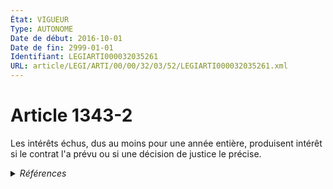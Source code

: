 ```yaml
---
État: VIGUEUR
Type: AUTONOME
Date de début: 2016-10-01
Date de fin: 2999-01-01
Identifiant: LEGIARTI000032035261
URL: article/LEGI/ARTI/00/00/32/03/52/LEGIARTI000032035261.xml
---
```


<h1>Article 1343-2</h1>

Les intérêts échus, dus au moins pour une année entière, produisent intérêt si
le contrat l'a prévu ou si une décision de justice le précise.


<details>
  <summary><em>Références</em></summary>

  <h2>Articles faisant référence à l'article</h2>
  
  <ul>
    <li>
      <a href="https://legal.tricoteuses.fr//redirection/LEGIARTI000048900539?vers=git&vers=legifrance">Arrêté du 19 décembre 2023 modifiant l'arrêté du 28 avril 2011 pris en application du II de l'article 4-1 de la loi n° 2000-108 relative à la modernisation et au développement du service public de l'électricité - article AUTONOME VIGUEUR, en vigueur depuis le 2023-12-29</a> CITATION source
    </li>
    <li>
      <a href="https://legal.tricoteuses.fr//redirection/LEGIARTI000032042757?vers=git&vers=legifrance">Code de commerce - article L611-10-1 AUTONOME VIGUEUR, en vigueur depuis le 2016-10-01</a> CITATION source
    </li>
    <li>
      <a href="https://legal.tricoteuses.fr//redirection/LEGIARTI000032042779?vers=git&vers=legifrance">Code de commerce - article L622-28 AUTONOME VIGUEUR, en vigueur depuis le 2016-10-01</a> CITATION source
    </li>
    <li>
      <a href="https://legal.tricoteuses.fr//redirection/LEGIARTI000043195317?vers=git&vers=legifrance">Arrêté du 28 avril 2011 pris en application du II de l'article 4-1 de la loi n° 2000-108 relative à la modernisation et au développement du service public de l'électricité - article Annexe 2 AUTONOME MODIFIE, en vigueur du 2021-02-28 au 2022-03-28</a> CITATION source
    </li>
    <li>
      <a href="https://legal.tricoteuses.fr//redirection/LEGIARTI000033202607?vers=git&vers=legifrance">Code monétaire et financier - article R512-15 AUTONOME VIGUEUR, en vigueur depuis le 2016-10-01</a> CITATION source
    </li>
    <li>
      <a href="https://legal.tricoteuses.fr//redirection/LEGIARTI000038611423?vers=git&vers=legifrance">Code monétaire et financier - article L211-40 AUTONOME VIGUEUR, en vigueur depuis le 2019-05-24</a> CITATION source
    </li>
    <li>
      <a href="https://legal.tricoteuses.fr//redirection/LEGIARTI000033391625?vers=git&vers=legifrance">Arrêté du 28 avril 2011 pris en application du II de l'article 4-1 de la loi n° 2000-108 relative à la modernisation et au développement du service public de l'électricité - article Annexe 3 AUTONOME MODIFIE, en vigueur du 2016-11-16 au 2019-03-17</a> CITATION source
    </li>
    <li>
      <a href="https://legal.tricoteuses.fr//redirection/LEGIARTI000033387104?vers=git&vers=legifrance">Arrêté du 14 novembre 2016 portant modification de l'arrêté du 28 avril 2011 pris en application du II de l'article 4-1 de la loi n° 2000-108 relative à la modernisation et au développement du service public de l'électricité - article ENTIEREMENT_MODIF</a> CITATION source
    </li>
    <li>
      <a href="https://legal.tricoteuses.fr//redirection/LEGIARTI000043195323?vers=git&vers=legifrance">Arrêté du 28 avril 2011 pris en application du II de l'article 4-1 de la loi n° 2000-108 relative à la modernisation et au développement du service public de l'électricité - article Annexe 3 AUTONOME MODIFIE, en vigueur du 2021-02-28 au 2022-03-28</a> CITATION source
    </li>
    <li>
      <a href="https://legal.tricoteuses.fr//redirection/LEGIARTI000045419615?vers=git&vers=legifrance">Arrêté du 28 avril 2011 pris en application du II de l'article 4-1 de la loi n° 2000-108 relative à la modernisation et au développement du service public de l'électricité - article Annexe 2 AUTONOME MODIFIE, en vigueur du 2022-03-28 au 2023-12-29</a> CITATION source
    </li>
    <li>
      <a href="https://legal.tricoteuses.fr//redirection/LEGIARTI000045419621?vers=git&vers=legifrance">Arrêté du 28 avril 2011 pris en application du II de l'article 4-1 de la loi n° 2000-108 relative à la modernisation et au développement du service public de l'électricité - article Annexe 3 AUTONOME MODIFIE, en vigueur du 2022-03-28 au 2023-12-29</a> CITATION source
    </li>
    <li>
      <a href="https://legal.tricoteuses.fr//redirection/LEGIARTI000043192500?vers=git&vers=legifrance">Arrêté du 12 février 2021 portant modification de l'arrêté du 28 avril 2011 pris en application du II de l'article 4-1 de la loi n° 2000-108 relative à la modernisation et au développement du service public de l'électricité - article ENTIEREMENT_MODIF</a> CITATION source
    </li>
    <li>
      <a href="https://legal.tricoteuses.fr//redirection/LEGIARTI000045416037?vers=git&vers=legifrance">Arrêté du 25 mars 2022 portant modification de l'arrêté du 28 avril 2011 pris en application du II de l'article 4-1 de la loi n° 2000-108 du 10 février 2000 relative à la modernisation et au développement du service public de l'électricité - article ENTIEREMENT_MODIF</a> CITATION source
    </li>
    <li>
      <a href="https://legal.tricoteuses.fr//redirection/LEGIARTI000042521951?vers=git&vers=legifrance">Arrêté du 12 novembre 2020 modifiant l'arrêté du 28 avril 2011 pris en application du II de l'article 4-1 de la loi n° 2000-108 relative à la modernisation et au développement du service public de l'électricité - article ENTIEREMENT_MODIF</a> CITATION source
    </li>
    <li>
      <a href="https://legal.tricoteuses.fr//redirection/LEGIARTI000042521953?vers=git&vers=legifrance">Arrêté du 12 novembre 2020 modifiant l'arrêté du 28 avril 2011 pris en application du II de l'article 4-1 de la loi n° 2000-108 relative à la modernisation et au développement du service public de l'électricité - article ENTIEREMENT_MODIF</a> CITATION source
    </li>
    <li>
      <a href="https://legal.tricoteuses.fr//redirection/LEGIARTI000043192502?vers=git&vers=legifrance">Arrêté du 12 février 2021 portant modification de l'arrêté du 28 avril 2011 pris en application du II de l'article 4-1 de la loi n° 2000-108 relative à la modernisation et au développement du service public de l'électricité - article ENTIEREMENT_MODIF</a> CITATION source
    </li>
    <li>
      <a href="https://legal.tricoteuses.fr//redirection/LEGIARTI000045416025?vers=git&vers=legifrance">Arrêté du 25 mars 2022 portant modification de l'arrêté du 28 avril 2011 pris en application du II de l'article 4-1 de la loi n° 2000-108 du 10 février 2000 relative à la modernisation et au développement du service public de l'électricité - article ENTIEREMENT_MODIF</a> CITATION source
    </li>
    <li>
      <a href="https://legal.tricoteuses.fr//redirection/LEGIARTI000032890821?vers=git&vers=legifrance">Code de la consommation - article L312-74 AUTONOME VIGUEUR, en vigueur depuis le 2016-10-10</a> CITATION source
    </li>
    <li>
      <a href="https://legal.tricoteuses.fr//redirection/LEGIARTI000038249517?vers=git&vers=legifrance">Arrêté du 28 avril 2011 pris en application du II de l'article 4-1 de la loi n° 2000-108 relative à la modernisation et au développement du service public de l'électricité - article Annexe 2 AUTONOME MODIFIE, en vigueur du 2019-03-17 au 2020-11-16</a> CITATION source
    </li>
    <li>
      <a href="https://legal.tricoteuses.fr//redirection/LEGIARTI000038249523?vers=git&vers=legifrance">Arrêté du 28 avril 2011 pris en application du II de l'article 4-1 de la loi n° 2000-108 relative à la modernisation et au développement du service public de l'électricité - article Annexe 3 AUTONOME MODIFIE, en vigueur du 2019-03-17 au 2020-11-16</a> CITATION source
    </li>
    <li>
      <a href="https://legal.tricoteuses.fr//redirection/LEGIARTI000042524121?vers=git&vers=legifrance">Arrêté du 28 avril 2011 pris en application du II de l'article 4-1 de la loi n° 2000-108 relative à la modernisation et au développement du service public de l'électricité - article Annexe 2 AUTONOME MODIFIE, en vigueur du 2020-11-16 au 2021-02-28</a> CITATION source
    </li>
    <li>
      <a href="https://legal.tricoteuses.fr//redirection/LEGIARTI000042524128?vers=git&vers=legifrance">Arrêté du 28 avril 2011 pris en application du II de l'article 4-1 de la loi n° 2000-108 relative à la modernisation et au développement du service public de l'électricité - article Annexe 3 AUTONOME MODIFIE, en vigueur du 2020-11-16 au 2021-02-28</a> CITATION source
    </li>
    <li>
      <a href="https://legal.tricoteuses.fr//redirection/LEGIARTI000033391631?vers=git&vers=legifrance">Arrêté du 28 avril 2011 pris en application du II de l'article 4-1 de la loi n° 2000-108 relative à la modernisation et au développement du service public de l'électricité - article Annexe 2 AUTONOME MODIFIE, en vigueur du 2016-11-16 au 2019-03-17</a> CITATION source
    </li>
    <li>
      <a href="https://legal.tricoteuses.fr//redirection/LEGIARTI000033201947?vers=git&vers=legifrance">Arrêté du 28 avril 2011 pris en application du II de l'article 4-1 de la loi n° 2000-108 relative à la modernisation et au développement du service public de l'électricité - article Annexe 2 AUTONOME MODIFIE, en vigueur du 2016-10-01 au 2016-11-16</a> CITATION source
    </li>
    <li>
      <a href="https://legal.tricoteuses.fr//redirection/LEGIARTI000032006593?vers=git&vers=legifrance">Ordonnance n° 2016-131 du 10 février 2016 portant réforme du droit des contrats, du régime général et de la preuve des obligations - article 3 ENTIEREMENT_MODIF</a> CREE source
    </li>
    <li>
      <a href="https://legal.tricoteuses.fr//redirection/LEGIARTI000048908616?vers=git&vers=legifrance">Arrêté du 28 avril 2011 pris en application du II de l'article 4-1 de la loi n° 2000-108 relative à la modernisation et au développement du service public de l'électricité - article Annexe 3 AUTONOME MODIFIE, en vigueur du 2023-12-29 au 2024-12-06</a> CITATION source
    </li>
    <li>
      <a href="https://legal.tricoteuses.fr//redirection/LEGIARTI000033201926?vers=git&vers=legifrance">Arrêté du 28 avril 2011 pris en application du II de l'article 4-1 de la loi n° 2000-108 relative à la modernisation et au développement du service public de l'électricité - article Annexe 3 AUTONOME MODIFIE, en vigueur du 2016-10-01 au 2016-11-16</a> CITATION source
    </li>
  </ul>
  
  <h2>Références faites par l'article</h2>
  
  <ul>
    <li>
      2011-04-28 CITATION cible <a href="https://legal.tricoteuses.fr//redirection/LEGIARTI000045419615?vers=git&vers=legifrance">Arrêté du 28 avril 2011 pris en application du II de l'article 4-1 de la loi n° 2000-108 relative à la modernisation et au développement du service public de l'électricité - article Annexe 2 AUTONOME MODIFIE, en vigueur du 2022-03-28 au 2023-12-29</a>
    </li>
    <li>
      2011-04-28 CITATION cible <a href="https://legal.tricoteuses.fr//redirection/LEGIARTI000050742228?vers=git&vers=legifrance">Arrêté du 28 avril 2011 pris en application du II de l'article 4-1 de la loi n° 2000-108 relative à la modernisation et au développement du service public de l'électricité - article Annexe 3 AUTONOME VIGUEUR, en vigueur depuis le 2024-12-06</a>
    </li>
    <li>
      2016-02-10 CREE cible <a href="https://legal.tricoteuses.fr//redirection/LEGIARTI000032006593?vers=git&vers=legifrance">Ordonnance n° 2016-131 du 10 février 2016 portant réforme du droit des contrats, du régime général et de la preuve des obligations - article 3 ENTIEREMENT_MODIF</a>
    </li>
    <li>
      2016-11-14 CITATION cible <a href="https://legal.tricoteuses.fr//redirection/LEGIARTI000033387104?vers=git&vers=legifrance">Arrêté du 14 novembre 2016 portant modification de l'arrêté du 28 avril 2011 pris en application du II de l'article 4-1 de la loi n° 2000-108 relative à la modernisation et au développement du service public de l'électricité - article ENTIEREMENT_MODIF</a>
    </li>
    <li>
      2020-11-12 CITATION cible <a href="https://legal.tricoteuses.fr//redirection/LEGIARTI000042521951?vers=git&vers=legifrance">Arrêté du 12 novembre 2020 modifiant l'arrêté du 28 avril 2011 pris en application du II de l'article 4-1 de la loi n° 2000-108 relative à la modernisation et au développement du service public de l'électricité - article ENTIEREMENT_MODIF</a>
    </li>
    <li>
      2020-11-12 CITATION cible <a href="https://legal.tricoteuses.fr//redirection/LEGIARTI000042521953?vers=git&vers=legifrance">Arrêté du 12 novembre 2020 modifiant l'arrêté du 28 avril 2011 pris en application du II de l'article 4-1 de la loi n° 2000-108 relative à la modernisation et au développement du service public de l'électricité - article ENTIEREMENT_MODIF</a>
    </li>
    <li>
      2021-02-12 CITATION cible <a href="https://legal.tricoteuses.fr//redirection/LEGIARTI000043192500?vers=git&vers=legifrance">Arrêté du 12 février 2021 portant modification de l'arrêté du 28 avril 2011 pris en application du II de l'article 4-1 de la loi n° 2000-108 relative à la modernisation et au développement du service public de l'électricité - article ENTIEREMENT_MODIF</a>
    </li>
    <li>
      2021-02-12 CITATION cible <a href="https://legal.tricoteuses.fr//redirection/LEGIARTI000043192502?vers=git&vers=legifrance">Arrêté du 12 février 2021 portant modification de l'arrêté du 28 avril 2011 pris en application du II de l'article 4-1 de la loi n° 2000-108 relative à la modernisation et au développement du service public de l'électricité - article ENTIEREMENT_MODIF</a>
    </li>
    <li>
      2022-03-25 CITATION cible <a href="https://legal.tricoteuses.fr//redirection/LEGIARTI000045416037?vers=git&vers=legifrance">Arrêté du 25 mars 2022 portant modification de l'arrêté du 28 avril 2011 pris en application du II de l'article 4-1 de la loi n° 2000-108 du 10 février 2000 relative à la modernisation et au développement du service public de l'électricité - article ENTIEREMENT_MODIF</a>
    </li>
    <li>
      2022-03-25 CITATION cible <a href="https://legal.tricoteuses.fr//redirection/LEGIARTI000045416025?vers=git&vers=legifrance">Arrêté du 25 mars 2022 portant modification de l'arrêté du 28 avril 2011 pris en application du II de l'article 4-1 de la loi n° 2000-108 du 10 février 2000 relative à la modernisation et au développement du service public de l'électricité - article ENTIEREMENT_MODIF</a>
    </li>
    <li>
      2023-12-19 CITATION cible <a href="https://legal.tricoteuses.fr//redirection/LEGIARTI000048900539?vers=git&vers=legifrance">Arrêté du 19 décembre 2023 modifiant l'arrêté du 28 avril 2011 pris en application du II de l'article 4-1 de la loi n° 2000-108 relative à la modernisation et au développement du service public de l'électricité - article AUTONOME VIGUEUR, en vigueur depuis le 2023-12-29</a>
    </li>
    <li>
      2024-11-29 CITATION cible <a href="https://legal.tricoteuses.fr//redirection/LEGIARTI000050740733?vers=git&vers=legifrance">Arrêté du 29 novembre 2024 modifiant l'arrêté du 28 avril 2011 pris en application du II de l'article 4-1 de la loi n° 2000-108 relative à la modernisation et au développement du service public de l'électricité - article Annexe 2 ENTIEREMENT_MODIF</a>
    </li>
    <li>
      2024-11-29 CITATION cible <a href="https://legal.tricoteuses.fr//redirection/LEGIARTI000050740737?vers=git&vers=legifrance">Arrêté du 29 novembre 2024 modifiant l'arrêté du 28 avril 2011 pris en application du II de l'article 4-1 de la loi n° 2000-108 relative à la modernisation et au développement du service public de l'électricité - article Annexe 3 ENTIEREMENT_MODIF</a>
    </li>
    <li>
      2999-01-01 CONCORDANCE source <a href="https://legal.tricoteuses.fr//redirection/LEGIARTI000006436422?vers=git&vers=legifrance">Code civil - article 1154 AUTONOME MODIFIE, en vigueur du 1804-03-21 au 2016-10-01</a>
    </li>
    <li>
      2999-01-01 CITATION cible <a href="https://legal.tricoteuses.fr//redirection/LEGIARTI000032042757?vers=git&vers=legifrance">Code de commerce - article L611-10-1 AUTONOME VIGUEUR, en vigueur depuis le 2016-10-01</a>
    </li>
    <li>
      2999-01-01 CITATION cible <a href="https://legal.tricoteuses.fr//redirection/LEGIARTI000032042779?vers=git&vers=legifrance">Code de commerce - article L622-28 AUTONOME VIGUEUR, en vigueur depuis le 2016-10-01</a>
    </li>
    <li>
      2999-01-01 CITATION cible <a href="https://legal.tricoteuses.fr//redirection/LEGIARTI000032890821?vers=git&vers=legifrance">Code de la consommation - article L312-74 AUTONOME VIGUEUR, en vigueur depuis le 2016-10-10</a>
    </li>
    <li>
      2999-01-01 CITATION cible <a href="https://legal.tricoteuses.fr//redirection/LEGIARTI000038611423?vers=git&vers=legifrance">Code monétaire et financier - article L211-40 AUTONOME VIGUEUR, en vigueur depuis le 2019-05-24</a>
    </li>
    <li>
      2999-01-01 CITATION cible <a href="https://legal.tricoteuses.fr//redirection/LEGIARTI000033202607?vers=git&vers=legifrance">Code monétaire et financier - article R512-15 AUTONOME VIGUEUR, en vigueur depuis le 2016-10-01</a>
    </li>
  </ul>
</details>
